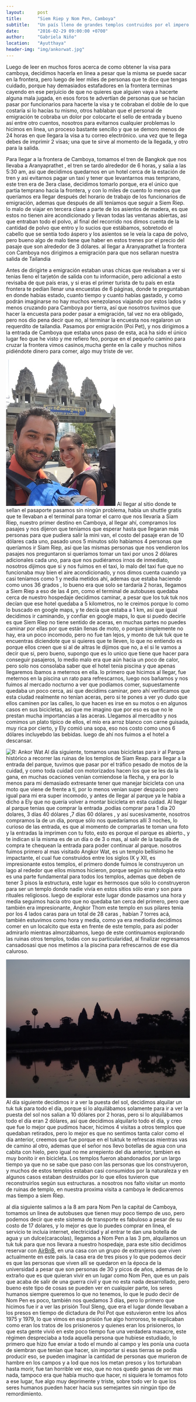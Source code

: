 ```yaml
---
layout:     post
title:      "Siem Riep y Nom Pen, Camboya"
subtitle:   "Un país lleno de grandes templos contruidos por el impero Jemer"
date:       "2016-02-29 09:00:00 +0700"
author:     "Gabriela Niño"
location:   "Ayutthaya"
header-img: "img/ankorwat.jpg"
---
```


Luego de leer  en muchos foros acerca de como  obtener la visa  para camboya, decidimos hacerla en linea a pesar que la misma se puede sacar en la frontera, pero luego de leer miles de personas que te dice que tengas cuidado, porque hay demasiados estafadores en la frontera terminas cayendo en ese perjuicio de que no quieres que alguien vaya a hacerte alguna mala jugada, en esos foros te advertían de personas que se hacían pasar por funcionarios para hacerte la visa y te cobraban el doble de lo que costaría si lo hacías tu mismo, otros hablaban que el personal de emigración te cobraba un dolor por colocarte el sello de entrada y bueno así entre otro cuentos,  nosotros para evitarnos cualquier problemas lo hicimos en linea, un proceso bastante sencillo y que se demoro menos de 24 horas en que llegara la visa a tu correo electrónico. una vez que te llega debes de imprimir 2 visas; una que te sirve al momento de la llegada, y otro para la salida.


 Para llegar a la frontera de Camboya, tomamos el tren de Bangkok que nos llevaba a Aranyaprathet , el tren se tardo alrededor de  6 horas, y salia a las 5:30 am, asi que decidimos quedarnos en un hotel cerca de la estación de tren y asi evitarnos pagar un taxi y tener que levantarnos mas temprano, este tren  era de 3era clase, decidimos tomarlo porque, era el único que partia temprano hacia la frontera, y con lo miles de cuento lo menos que queríamos era llegar después del horario de trabajo de los funcionarios de emigración, ademas que después de allí teníamos que seguir a Siem Riep.  lo malo de viajar en tercera clase a parte de los asientos de madera, es que estos no tienen aire acondicionado y llevan todas las ventanas abiertas, asi que  entraban todo el polvo, al final del recorrido nos dimos cuenta de la cantidad de polvo que entro y lo sucios que estábamos, sobretodo el cabello que se sentía todo áspero  y los asientos se le veía la capa de polvo, pero bueno algo de malo tiene que haber en estos trenes por el precio del pasaje que son alrededor de 3 dólares. al llegar a Aranyaprathet la frontera con Camboya nos dirigimos a emigración para que nos sellaran nuestra salida de Tailandia
 
Antes de dirigirte a emigración estaban unas chicas que revisaban a ver si tenias lleno el tarjetón de salida con tu información, pero adicional a esto revisaba de que país eras, y si eras el primer turista de tu país en esta frontera te pedían llenar una encuestas de 6 páginas, donde te preguntaban en donde habías estado, cuanto tiempo y cuanto habías gastado, y como podrán imaginarse no hay muchos venezolanos viajando por estos lados y menos cruzando para Camboya por tierra, así que nosotros tuvimos que hacer la encuesta para poder pasar a emigración, tal vez no era obligado, pero nos dio pena decir que no, al terminar la encuesta nos regalaron un requerdito de tailandia. Pasamos por emigración (Poi Pet), y nos dirigimos a la entrada de Camboya que estaba unos paso de esta, acá ha sido el único lugar feo que he visto y me refiero feo, porque en el pequeño camino para cruzar la frontera vimos casinos,mucha gente en la calle y muchos niños pidiéndote dinero para comer, algo muy triste de ver. 

![L: Frontera camboya][1] Al llegar al sitio donde te sellan el pasaporte pasamos sin ningún  problema,  había un shuttle gratis que te llevaban a el terminal para tomar el carro que nos llevaría a Siam Riep, nuestro primer destino en Camboya, al llegar ahí, compramos los pasajes y nos dijeron que teníamos que esperar hasta que llegaran más personas para que pudiera salir la mini van, el costo del pasaje eran de 10 dólares cada uno, pasado unos 5 minutos sólo habíamos 4 personas que queríamos ir Siam Riep, así que las mismas personas que nos vendieron los pasajes nos preguntaron si queríamos tomar un taxi por unos 2 dólares adicionales cada uno, para que nos pudiéramos irnos de inmediato, nosotros dijimos que si y nos fuimos en el taxi, lo malo del taxi fue que no funcionaba muy bien el aire acondicionado, y  nos dimos cuenta  cuando ya casi teníamos como 1 y media metidos ahí, ademas que estaba haciendo como unos 36 grados , lo bueno era que solo se tardaría 2 horas, llegamos a Siem Riep a eso de las 4 pm, como el terminal de autobuses quedaba cerca de nuestro hospedaje decidimos caminar, a pesar que los tuk tuk nos decían que ese hotel quedaba a 5 kilometros, no le creimos porque lo como lo buscado en google maps, y te  decía que estaba a 1 km, así que igual decidimos ir caminando, y confiar en google maps,  lo que si puedo decirle es que Siem Riep no tiene sentido de aceras, en muchas partes no puedes caminar por ellas por que están llenas de moto, o porque simplemente no hay, era un poco incomodo, pero no fue tan lejos, y monto de tuk tuk que te encuentras diciendote que si quieres que te lleven, lo que no entiendo es porque ellos creen que si al de altras le dijimos que no, a el si le vamos a decir que si, pero bueno, supongo que es lo unico que tiene que hacer para conseguir pasajeros, lo medio malo era que aún hacia un poco de calor,  pero solo nos consolaba saber que el hotel tenia piscina y que apenas llegaremos íbamos a meternos en ella.  lo primero que hicimos al llegar, fue meternos en la piscina un rato para refrescarnos, luego nos bañamos y nos fuimos al mercado nocturno a ver que podíamos comer, supuestamente quedaba un poco cerca, asi que decidims caminar, pero ahí verificamos que esta ciudad realmente no tenían aceras, pero si te pones a ver yo dudo que ellos caminen por las calles, lo que hacen es irse en su motos o en  algunos casos en sus bicicletas, así que me imagino que por eso es que no le prestan mucha importancias a las aceras.
Llegamos al mercadito y nos comimos un plato típico de ellos, el mío era arroz blanco con carne guisada, muy rica por cierto, y Ely comió una sopa, eso nos costo como unos 6 dólares incluyebdo las bebidas. luego de ahí nos fuimos a el hotel a descansar.

![R: Ankor Wat][2] Al día siguiente, tomamos unas bicicletas para ir al Parque histórico a recorrer las ruinas de los templos de Siam Reap. para llegar a la entrada del parque, tuvimos que pasar por el tráfico pesado de motos de la cuidad, y como toda cuidad con motorizados hacen los que se les da la gana, en  muchas ocaciones  venían comiendose la flecha, y era por lo menos para mi demasiado extresante tener que manejar bicicleta con una moto que viene de frente a ti, por lo menos venían super despacio pero igual para mi era super incomodo, y antes de llegar al parque ya le había a dicho a Ely que no quería volver a montar bicicleta en esta cuidad. Al llegar al parque tenias que comprar la entrada ,podías comprar para 1 día 20 dolares, 3 días 40 dólares ,7 días 60 dólares , y así sucesivamente, nosotros compramos la de un día, porque sólo nos quedaríamos allí 3 noches, lo curioso de las entrada, es que al momento de comprarlas te toman una foto y la entradas la imprimen con tu foto, esto es porque el parque es abierto., y te indican si la misma es de un día o de 3 o mas, al salir de la taquilla de compra te chequean la entrada para poder continuar al parque. nosotros fuimos primero al mas visitado  Angkor Wat, es un templo bellísimo he impactante, el cual fue construidos entre los  siglos IX y XII, es impresionante estos templos, el primero donde fuimos le construyeron un lago al rededor que ellos mismos hicieron, porque según su mitología esto es una parte fundamental para todos los templos, ademas que deben de tener 3 pisos la estructura, este lugar es hermosos que sólo lo construyeron para ser un templo donde nadie vivía en estos sitios sólo eran y son para rituales religiosos. luego de explorar este lugar donde pasamos una hora y media seguimos hacia otro que no quedaba tan cerca del primero, pero que también era impresionante, Angkor Thom este templo en sus pilares tenia por los 4 lados caras para un total de 28 caras , habían 7 torres acá, también estuvimos como hora y media, como ya era mediodia decidimos comer en un localcito que esta en frente de este templo, para así poder admirarlo mientras almorzábamos, luego de este continuamos explorando las ruinas otros templos, todas con su particularidad, al finalizar regresamos cansadosasi que nos  metimos a la piscina para refrescarnos de ese día caluroso.

![L: puesta sol][3] Al día siguiente decidimos ir a ver la puesta del sol, decidimos alquilar un tuk tuk para todo el día, porque si lo alquilábamos solamente para ir a ver la puesta del sol nos salian a 10 dólares por 2 horas, pero si lo alquilábamos todo el día eran 2 dólares, así que decidimos alquilarlo todo el día, y creo que fue lo mejor que pudimos hacer, hicimos 4 visitas a otros templos que quedaban retirados, pero lo mejor es que no sentimos tanta calor como el día anterior, creemos que fue   porque en el tuktuk te refrescas mientras vas de camino al otro, ademas que el señor nos llevo botellas de agua con una cabita con hielo, pero igual no me arrepiento del dia anterior, tambien es muy bonito ir en bicicleta. Los templos fueron abandonados por un largo tiempo ya que no se sabe que paso con las personas que los construyeron, y muchos de estos templos estaban casi consumidos por la naturaleza y en algunos casos estaban destruidos por lo que ellos tuvieron que reconstruirlos según sus estructuras. a nosotros nos falto visitar un monto de ruinas de templo, en nuestra proxima visita a camboya le dedicaremos mas tiempo a siem Riep.

al día siguiente salimos a la 8 am para Nom Pen la capital de Camboya, tomamos un linea de autobuses que tienen muy poco tiempo de uso, pero podemos decir que este sistema de transporte es fabuloso a pesar de su costo de 17 dolares, y lo mejor es que lo puedes comprar en linea, el servicio te incluia internet, electricidad y al entrar te dan una botella de agua y un dulce(caracolas), llegamos a  Nom Pen  a las 3 pm, alquilamos un tuk tuk para que nos llevara a nuestro hospedaje, para este sitio decidimos reservar con <a href="www.airbnb.com/c/ealvarado?s=8">AirBnB</a>, en una casa con un grupo de extranjeros que viven actualmente en este país. la casa era de tres pisos y lo que podemos decir es que las personas que viven allí se quedaron en la época de la universidad a pesar que son personas de 30 y picos de años, ademas de lo extraño que es que quieran vivir en un lugar como Nom Pen, que es un país que acaba de salir de una guerra civil y que no esta nada desarrollado, pero bueno este tipo de cosas se pueden ver en cualquier parte, los seres humanos siempre queremos lo que no tenemos, lo que le pudo decir de Nom Pen es poco, también nos quedamos 3 días, pero lo primero que hicimos fue ir a ver las prisión Toul Sleng, que era el lugar donde llevaban a los presos en tiempo de dictadura de Pol Pot que estuvieron entre los años 1975 y 1979, lo que vimos en esa prisión fue algo horroroso, te explicaban como eran los tratos de los prisioneros y quienes eran los prisioneros, lo que esta gente vivió en este poco tiempo fue una verdadera masacre,  este régimen despreciaba a toda aquella persona que hubiese estudiado, lo primero que hizo fue enviar a todo el mundo al campo y les ponía una cuota de siembran que tenían que hacer, sin importar si esas tierras se podía producir eso, se pueden imaginar la cantidad de personas que murieron de hambre en los campos y a lod que nos los metan presos y los torturaban hasta morir, fue tan horrible ver eso, que no nos quedo ganas de ver mas nada, tampoco era que había mucho que hacer, ni siquiera le tomamos foto a ese lugar, fue algo muy deprimente y triste, sobre todo ver lo que los seres humanos pueden hacer hacia sus semejantes sin ningún tipo de remordimiento. 	

[1]: /img/frontera-camboya.jpg
[2]: /img/ankor1.jpg
[3]: /img/puesta-sol.jpg
